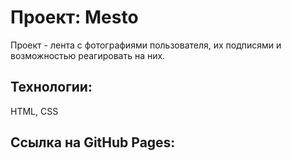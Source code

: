 # Проект: Mesto

Проект - лента с фотографиями пользователя, их подписями и возможностью реагировать на них.

## Технологии:
HTML, CSS 

## Ссылка на GitHub Pages:
